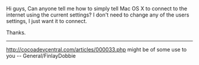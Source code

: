 Hi guys,
Can anyone tell me how to simply tell Mac OS X to connect to the internet using the current settings?
I don't need to change any of the users settings, I just want it to connect.

Thanks.

----

http://cocoadevcentral.com/articles/000033.php might be of some use to you
-- General/FinlayDobbie